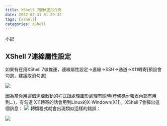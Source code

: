 ```yaml
---
title: XShell 7關掉圖形介面
date: 2022-07-31 01:29:32
tags: [xshell]
categories: XShell
---
```


小記
<!--more-->
## XShell 7連線屬性設定

如果有在用XShell 7做維運，連線屬性設定->連線->SSH->通道->X11轉寄[預設會勾選，建議取消勾選]


![](https://i.imgur.com/KFXhD2x.png)

因為當你用這個連線啟動的程式跟處理圖形處理有關時(產條碼or報表內部有用到…)，有勾選
X11轉寄的話會用到Linux的X-Windown(X11)，XShell 7會彈出這個訊息：
![](https://i.imgur.com/gjO6aT8.png)
轉檔程式就會出現類似這樣的錯誤：

![](https://i.imgur.com/PFr4bN4.png)
